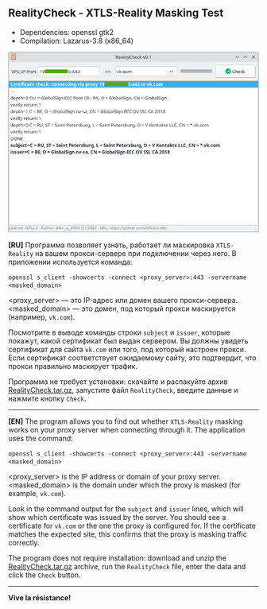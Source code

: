 RealityCheck - XTLS-Reality Masking Test
---

+ Dependencies: openssl gtk2
+ Compilation: Lazarus-3.8 (x86_64)

![](https://github.com/AKotov-dev/RealityCheck/blob/main/ScreenShot2.png)

**[RU]** Программа позволяет узнать, работает ли маскировка `XTLS-Reality` на вашем прокси-сервере при подключении через него. В приложении используется команда:
```
openssl s_client -showcerts -connect <proxy_server>:443 -servername <masked_domain>
```
<proxy_server> — это IP-адрес или домен вашего прокси-сервера.  
<masked_domain> — это домен, под который прокси маскируется (например, `vk.com`).

Посмотрите в выводе команды строки `subject` и `issuer`, которые покажут, какой сертификат был выдан сервером. Вы должны увидеть сертификат для сайта `vk.com` или того, под который настроен прокси. Если сертификат соответствует ожидаемому сайту, это подтвердит, что прокси правильно маскирует трафик.

Программа не требует установки: скачайте и распакуйте архив [RealityCheck.tar.gz](https://github.com/AKotov-dev/RealityCheck/raw/refs/heads/main/RealityCheck.tar.gz), запустите файл `RealityCheck`, введите данные и нажмите кнопку `Check`.

---

**[EN]** The program allows you to find out whether `XTLS-Reality` masking works on your proxy server when connecting through it. The application uses the command:
```
openssl s_client -showcerts -connect <proxy_server>:443 -servername <masked_domain>
```
<proxy_server> is the IP address or domain of your proxy server.  
<masked_domain> is the domain under which the proxy is masked (for example, `vk.com`).

Look in the command output for the `subject` and `issuer` lines, which will show which certificate was issued by the server. You should see a certificate for `vk.com` or the one the proxy is configured for. If the certificate matches the expected site, this confirms that the proxy is masking traffic correctly.

The program does not require installation: download and unzip the [RealityCheck.tar.gz](https://github.com/AKotov-dev/RealityCheck/raw/refs/heads/main/RealityCheck.tar.gz) archive, run the `RealityCheck` file, enter the data and click the `Check` button.

---
**Vive la résistance!**
